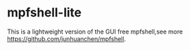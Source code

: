 # mpfshell-lite
This is a lightweight version of the GUI free mpfshell,see more https://github.com/junhuanchen/mpfshell.
